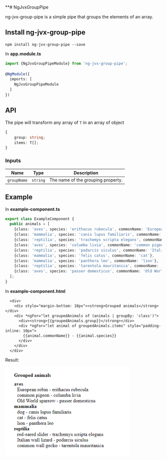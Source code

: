 **# NgJvxGroupPipe

ng-jvx-group-pipe is a simple pipe that groups the elements of an array.

## Install ng-jvx-group-pipe

```
npm install ng-jvx-group-pipe --save
```

In <b>app.module.ts</b>

```typescript
import {NgJvxGroupPipeModule} from 'ng-jvx-group-pipe';

@NgModule({
  imports: [
    NgJvxGroupPipeModule
  ]
})
```

## API
The pipe will transform any array of `T` in an array of object
```typescript
{
    group: string;
    items: T[];
}
```

### Inputs

| Name        | Type     | Description                        |
|-------------|----------|------------------------------------|
| `groupName` | `string` | The name of the grouping property. |

## Example
In <b>example-component.ts</b>
```typescript
export class ExampleComponent {
  public animals = [
    {class: 'aves', species: 'erithacus rubecula', commonName: 'European robin'},
    {class: 'mammalia', species: 'canis lupus familiaris', commonName: 'dog'},
    {class: 'reptilia', species: 'trachemys scripta elegans', commonName: 'red-eared slider'},
    {class: 'aves', species: 'columba livia', commonName: 'common pigeon'},
    {class: 'reptilia', species: 'podarcis siculus', commonName: 'Italian wall lizard'},
    {class: 'mammalia', species: 'felis catus', commonName: 'cat'},
    {class: 'mammalia', species: 'panthera leo', commonName: 'lion'},
    {class: 'reptilia', species: 'tarentola mauritanica', commonName: 'common wall gecko'},
    {class: 'aves', species: 'passer domesticus', commonName: 'Old World sparrow'},
  ];
}
```
In <b>example-component.html</b>

```angular2html
  <div>
    <div style="margin-bottom: 10px"><strong>Grouped animals</strong></div>
    <div *ngFor="let groupedAnimals of (animals | groupBy: 'class')">
      <div><strong>{{groupedAnimals.group}}</strong></div>
      <div *ngFor="let animal of groupedAnimals.items" style="padding-inline: 10px">
        {{animal.commonName}} - {{animal.species}}
      </div>
    </div>
  </div>
```

Result:

![result](https://github.com/giovanni-venturelli/ng-jvx-group-pipe/blob/main/blob/grouped-example.png?raw=true)
